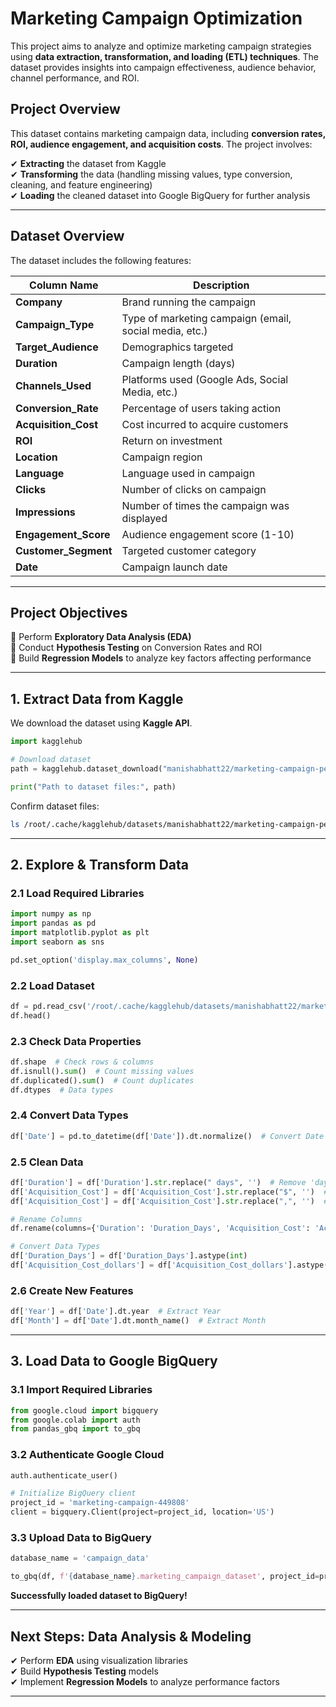 # **Marketing Campaign Optimization**  

This project aims to analyze and optimize marketing campaign strategies using **data extraction, transformation, and loading (ETL) techniques**. The dataset provides insights into campaign effectiveness, audience behavior, channel performance, and ROI.

## **Project Overview**  

This dataset contains marketing campaign data, including **conversion rates, ROI, audience engagement, and acquisition costs**. The project involves:  

✔ **Extracting** the dataset from Kaggle  
✔ **Transforming** the data (handling missing values, type conversion, cleaning, and feature engineering)  
✔ **Loading** the cleaned dataset into Google BigQuery for further analysis  

---

## **Dataset Overview**  

The dataset includes the following features:  

| Column Name          | Description |
|----------------------|-------------|
| **Company**         | Brand running the campaign |
| **Campaign_Type**   | Type of marketing campaign (email, social media, etc.) |
| **Target_Audience** | Demographics targeted |
| **Duration**        | Campaign length (days) |
| **Channels_Used**   | Platforms used (Google Ads, Social Media, etc.) |
| **Conversion_Rate** | Percentage of users taking action |
| **Acquisition_Cost** | Cost incurred to acquire customers |
| **ROI**            | Return on investment |
| **Location**       | Campaign region |
| **Language**       | Language used in campaign |
| **Clicks**        | Number of clicks on campaign |
| **Impressions**  | Number of times the campaign was displayed |
| **Engagement_Score** | Audience engagement score (1-10) |
| **Customer_Segment** | Targeted customer category |
| **Date**          | Campaign launch date |

---

## **Project Objectives**  

🔹 Perform **Exploratory Data Analysis (EDA)**  
🔹 Conduct **Hypothesis Testing** on Conversion Rates and ROI  
🔹 Build **Regression Models** to analyze key factors affecting performance  

---

## **1. Extract Data from Kaggle**  

We download the dataset using **Kaggle API**.  

```python
import kagglehub

# Download dataset
path = kagglehub.dataset_download("manishabhatt22/marketing-campaign-performance-dataset")

print("Path to dataset files:", path)
```

Confirm dataset files:  

```sh
ls /root/.cache/kagglehub/datasets/manishabhatt22/marketing-campaign-performance-dataset/versions/1
```

---

## **2. Explore & Transform Data**  

### **2.1 Load Required Libraries**
```python
import numpy as np
import pandas as pd
import matplotlib.pyplot as plt
import seaborn as sns

pd.set_option('display.max_columns', None)
```

### **2.2 Load Dataset**
```python
df = pd.read_csv('/root/.cache/kagglehub/datasets/manishabhatt22/marketing-campaign-performance-dataset/versions/1/marketing_campaign_dataset.csv')
df.head()
```

### **2.3 Check Data Properties**  
```python
df.shape  # Check rows & columns
df.isnull().sum()  # Count missing values
df.duplicated().sum()  # Count duplicates
df.dtypes  # Data types
```

### **2.4 Convert Data Types**  
```python
df['Date'] = pd.to_datetime(df['Date']).dt.normalize()  # Convert Date to datetime
```

### **2.5 Clean Data**  
```python
df['Duration'] = df['Duration'].str.replace(" days", '')  # Remove 'days' text  
df['Acquisition_Cost'] = df['Acquisition_Cost'].str.replace("$", '')  # Remove $ sign  
df['Acquisition_Cost'] = df['Acquisition_Cost'].str.replace(",", '')  # Remove commas  

# Rename Columns  
df.rename(columns={'Duration': 'Duration_Days', 'Acquisition_Cost': 'Acquisition_Cost_dollars'}, inplace=True)

# Convert Data Types  
df['Duration_Days'] = df['Duration_Days'].astype(int)  
df['Acquisition_Cost_dollars'] = df['Acquisition_Cost_dollars'].astype(float)  
```

### **2.6 Create New Features**  
```python
df['Year'] = df['Date'].dt.year  # Extract Year
df['Month'] = df['Date'].dt.month_name()  # Extract Month
```

---

## **3. Load Data to Google BigQuery**  

### **3.1 Import Required Libraries**
```python
from google.cloud import bigquery
from google.colab import auth
from pandas_gbq import to_gbq
```

### **3.2 Authenticate Google Cloud**
```python
auth.authenticate_user()

# Initialize BigQuery client
project_id = 'marketing-campaign-449808'
client = bigquery.Client(project=project_id, location='US')
```

### **3.3 Upload Data to BigQuery**
```python
database_name = 'campaign_data'

to_gbq(df, f'{database_name}.marketing_campaign_dataset', project_id=project_id, if_exists='replace')
```

**Successfully loaded dataset to BigQuery!**  

---

## **Next Steps: Data Analysis & Modeling**  

✔ Perform **EDA** using visualization libraries  
✔ Build **Hypothesis Testing** models  
✔ Implement **Regression Models** to analyze performance factors  

---
